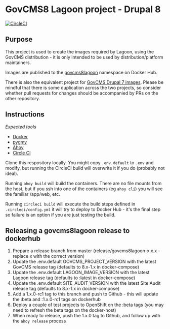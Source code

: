 # GovCMS8 Lagoon project - Drupal 8

[![CircleCI](https://circleci.com/gh/govCMS/govcms8lagoon.svg?style=svg)](https://circleci.com/gh/govCMS/govcms8lagoon)

## Purpose

This project is used to create the images required by Lagoon, using the GovCMS distribution - it is only intended to
be used by distribution/platform maintainers.

Images are published to the [govcms8lagoon](https://hub.docker.com/u/govcms8lagoon) namespace on Docker Hub.

There is also the equivalent project for [GovCMS Drupal 7 images](https://github.com/govcms/govcmslagoon). Please
be mindful that there is some duplication across the two projects, so consider whether pull requests for changes
should be accompanied by PRs on the other repository.

## Instructions

_Expected tools_

* [Docker](https://docs.docker.com/install/)
* [pygmy](https://docs.amazee.io/local_docker_development/pygmy.html#installation)
* [Ahoy](http://ahoy-cli.readthedocs.io/en/latest/#installation)
* [Circle CI](https://circleci.com/docs/2.0/local-cli)

Clone this respository locally. You might copy `.env.default` to `.env` and modify, but running the CircleCI build will
overwrite it if you do (probably not ideal).

Running `ahoy build` will build the containers. There are no file mounts from the host, but if you ssh into
one of the containers (eg `ahoy cli`) you will see the familiar /app/web, etc.

Running `circleci build` will execute the build steps defined in `.circleci/config.yml` it will try to deploy to
Docker Hub - it's the final step so failure is an option if you are just testing the build.

## Releasing a govcms8lagoon release to dockerhub

1. Prepare a release branch from master (release/govcms8lagoon-x.x.x - replace x with the correct version)
2. Update the .env.default GOVCMS_PROJECT_VERSION with the latest GovCMS release tag (defaults to 8.x-1.x in docker-compose)
3. Update the .env.default LAGOON_IMAGE_VERSION with the latest Lagoon release tag (defaults to :latest in docker-compose)
4. Update the .env.default SITE_AUDIT_VERSION with the latest Site Audit release tag (defaults to 8.x-1.x in docker-compose)
5. Add a 1.x.0-rc1 tag to this branch and push to Github - this will update the :beta and :1.x.0-rc1 tags on dockerhub
6. Deploy a couple of test projects to OpenShift on the :beta tags (you may need to refresh the beta tags on the docker-host)
7. When ready to release, push the 1.x.0 tag to Github, and follow up with the `ahoy release` process
